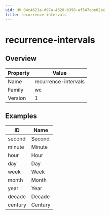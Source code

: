 ```yaml
---
uid: HV_04c4621a-d97a-4328-b398-af547abe02ac
title: recurrence-intervals
---
```


# recurrence-intervals

## Overview

Property|Value
---|--- 
Name|recurrence-intervals 
Family|wc 
Version|1

## Examples

ID|Name
---|--- 
second|Second 
minute|Minute 
hour|Hour 
day|Day 
week|Week 
month|Month 
year|Year 
decade|Decade 
century|Century